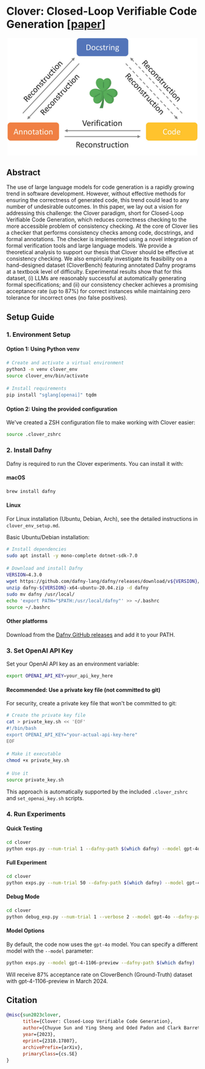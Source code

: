 # Clover: Closed-Loop Verifiable Code Generation [[paper](https://arxiv.org/abs/2310.17807)]

<p align="center">
<img src="figures/clover_overview.jpg" alt="clover_overview" width="500"/>
</p>

## Abstract
The use of large language models for code generation is a rapidly growing trend in software development. 
However, without effective methods for ensuring the correctness of generated code, this trend could lead to any number of undesirable outcomes. 
In this paper, we lay out a vision for addressing this challenge: the Clover paradigm, short for Closed-Loop Verifiable Code Generation, 
which reduces correctness checking to the more accessible problem of consistency checking. At the core of Clover lies a checker 
that performs consistency checks among code, docstrings, and formal annotations. The checker is implemented using a novel integration of formal verification tools and large language models. We provide a theoretical analysis to support our thesis that Clover should be effective at consistency checking. 
We also empirically investigate its feasibility on a hand-designed dataset (CloverBench) featuring annotated Dafny programs
 at a textbook level of difficulty. Experimental results show that for this dataset, (i) LLMs are reasonably successful at 
 automatically generating formal specifications; and (ii) our consistency checker achieves a promising acceptance rate 
 (up to 87%) for correct instances while maintaining zero tolerance for incorrect ones (no false positives).

## Setup Guide

### 1. Environment Setup

#### Option 1: Using Python venv
```bash
# Create and activate a virtual environment
python3 -m venv clover_env
source clover_env/bin/activate

# Install requirements
pip install "sglang[openai]" tqdm
```

#### Option 2: Using the provided configuration
We've created a ZSH configuration file to make working with Clover easier:
```bash
source .clover_zshrc
```

### 2. Install Dafny
Dafny is required to run the Clover experiments. You can install it with:

#### macOS
```bash
brew install dafny
```

#### Linux
For Linux installation (Ubuntu, Debian, Arch), see the detailed instructions in `clover_env_setup.md`.

Basic Ubuntu/Debian installation:
```bash
# Install dependencies
sudo apt install -y mono-complete dotnet-sdk-7.0

# Download and install Dafny
VERSION=4.3.0
wget https://github.com/dafny-lang/dafny/releases/download/v${VERSION}/dafny-${VERSION}-x64-ubuntu-20.04.zip
unzip dafny-${VERSION}-x64-ubuntu-20.04.zip -d dafny
sudo mv dafny /usr/local/
echo 'export PATH="$PATH:/usr/local/dafny"' >> ~/.bashrc
source ~/.bashrc
```

#### Other platforms
Download from the [Dafny GitHub releases](https://github.com/dafny-lang/dafny/releases) and add it to your PATH.

### 3. Set OpenAI API Key
Set your OpenAI API key as an environment variable:
```bash
export OPENAI_API_KEY=your_api_key_here
```

#### Recommended: Use a private key file (not committed to git)
For security, create a private key file that won't be committed to git:
```bash
# Create the private key file
cat > private_key.sh << 'EOF'
#!/bin/bash
export OPENAI_API_KEY="your-actual-api-key-here"
EOF

# Make it executable
chmod +x private_key.sh

# Use it
source private_key.sh
```

This approach is automatically supported by the included `.clover_zshrc` and `set_openai_key.sh` scripts.

### 4. Run Experiments

#### Quick Testing
```bash
cd clover
python exps.py --num-trial 1 --dafny-path $(which dafny) --model gpt-4o
```

#### Full Experiment
```bash
cd clover
python exps.py --num-trial 50 --dafny-path $(which dafny) --model gpt-4o
```

#### Debug Mode
```bash
cd clover
python debug_exp.py --num-trial 1 --verbose 2 --model gpt-4o --dafny-path $(which dafny)
```

#### Model Options
By default, the code now uses the `gpt-4o` model. You can specify a different model with the `--model` parameter:
```bash
python exps.py --model gpt-4-1106-preview --dafny-path $(which dafny)
```

Will receive 87% acceptance rate on CloverBench (Ground-Truth) dataset with gpt-4-1106-preview in March 2024.

## Citation
```bibtex
@misc{sun2023clover,
      title={Clover: Closed-Loop Verifiable Code Generation}, 
      author={Chuyue Sun and Ying Sheng and Oded Padon and Clark Barrett},
      year={2023},
      eprint={2310.17807},
      archivePrefix={arXiv},
      primaryClass={cs.SE}
}
```
